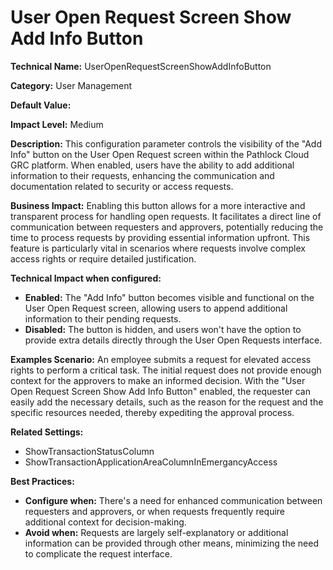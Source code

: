 # User Open Request Screen Show Add Info Button

**Technical Name:** UserOpenRequestScreenShowAddInfoButton

**Category:** User Management

**Default Value:**

**Impact Level:** Medium

**Description:**
This configuration parameter controls the visibility of the "Add Info" button on the User Open Request screen within the Pathlock Cloud GRC platform. When enabled, users have the ability to add additional information to their requests, enhancing the communication and documentation related to security or access requests.

**Business Impact:**
Enabling this button allows for a more interactive and transparent process for handling open requests. It facilitates a direct line of communication between requesters and approvers, potentially reducing the time to process requests by providing essential information upfront. This feature is particularly vital in scenarios where requests involve complex access rights or require detailed justification.

**Technical Impact when configured:**
- **Enabled:** The "Add Info" button becomes visible and functional on the User Open Request screen, allowing users to append additional information to their pending requests.
- **Disabled:** The button is hidden, and users won't have the option to provide extra details directly through the User Open Requests interface.

**Examples Scenario:**
An employee submits a request for elevated access rights to perform a critical task. The initial request does not provide enough context for the approvers to make an informed decision. With the "User Open Request Screen Show Add Info Button" enabled, the requester can easily add the necessary details, such as the reason for the request and the specific resources needed, thereby expediting the approval process.

**Related Settings:**
- ShowTransactionStatusColumn
- ShowTransactionApplicationAreaColumnInEmergancyAccess

**Best Practices:** 
- **Configure when:** There's a need for enhanced communication between requesters and approvers, or when requests frequently require additional context for decision-making.
- **Avoid when:** Requests are largely self-explanatory or additional information can be provided through other means, minimizing the need to complicate the request interface.